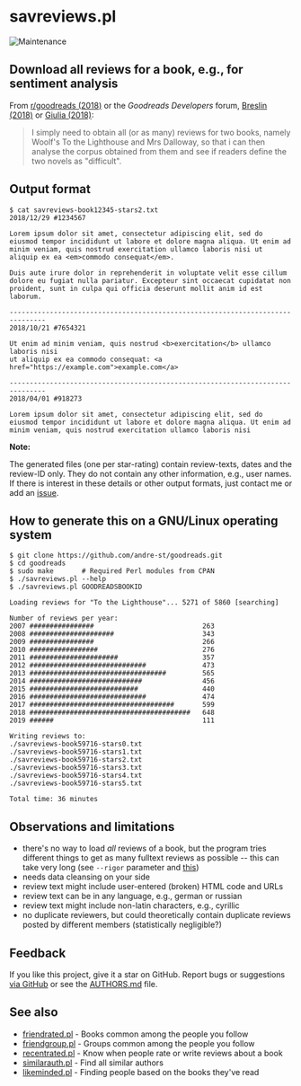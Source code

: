 # savreviews.pl

![Maintenance](https://img.shields.io/maintenance/yes/2019.svg)


## Download all reviews for a book, e.g., for sentiment analysis

From [r/goodreads (2018)](https://www.reddit.com/r/goodreads/comments/aail3f/is_there_any_way_website_or_api_to_see_all/) or the _Goodreads Developers_ forum, 
[Breslin (2018)](https://web.archive.org/web/20190525014427/https://www.goodreads.com/topic/show/19484417-increase-the-visible-number-of-ratings-of-a-book)
or [Giulia (2018)](https://web.archive.org/web/20190525014339/https://www.goodreads.com/topic/show/19477061-how-can-i-extract-all-reviews-full-text-for-a-specific-book):

> I simply need to obtain all (or as many) reviews for two books, namely
> Woolf's To the Lighthouse and Mrs Dalloway, so that i can then analyse
> the corpus obtained from them and see if readers define the two novels
> as "difficult".


## Output format
```console
$ cat savreviews-book12345-stars2.txt
2018/12/29 #1234567

Lorem ipsum dolor sit amet, consectetur adipiscing elit, sed do
eiusmod tempor incididunt ut labore et dolore magna aliqua. Ut enim ad
minim veniam, quis nostrud exercitation ullamco laboris nisi ut
aliquip ex ea <em>commodo consequat</em>. 

Duis aute irure dolor in reprehenderit in voluptate velit esse cillum 
dolore eu fugiat nulla pariatur. Excepteur sint occaecat cupidatat non 
proident, sunt in culpa qui officia deserunt mollit anim id est laborum.

-------------------------------------------------------------------------------
2018/10/21 #7654321

Ut enim ad minim veniam, quis nostrud <b>exercitation</b> ullamco laboris nisi 
ut aliquip ex ea commodo consequat: <a href="https://example.com">example.com</a>

-------------------------------------------------------------------------------
2018/04/01 #918273

Lorem ipsum dolor sit amet, consectetur adipiscing elit, sed do
eiusmod tempor incididunt ut labore et dolore magna aliqua. Ut enim ad
minim veniam, quis nostrud exercitation ullamco laboris nisi
```

**Note:**

The generated files (one per star-rating) contain review-texts, dates and the review-ID only. 
They do not contain any other information, e.g., user names.
If there is interest in these details or other output formats, just contact 
me or add an [issue](https://github.com/andre-st/goodreads/issues).



## How to generate this on a GNU/Linux operating system

```console
$ git clone https://github.com/andre-st/goodreads.git
$ cd goodreads
$ sudo make       # Required Perl modules from CPAN
$ ./savreviews.pl --help
$ ./savreviews.pl GOODREADSBOOKID

Loading reviews for "To the Lighthouse"... 5271 of 5860 [searching]

Number of reviews per year:
2007 ################                           263
2008 #####################                      343
2009 ################                           266
2010 #################                          276
2011 ######################                     357
2012 #############################              473
2013 ##################################         565
2014 ############################               456
2015 ###########################                440
2016 #############################              474
2017 ####################################       599
2018 ########################################   648
2019 ######                                     111

Writing reviews to:
./savreviews-book59716-stars0.txt
./savreviews-book59716-stars1.txt
./savreviews-book59716-stars2.txt
./savreviews-book59716-stars3.txt
./savreviews-book59716-stars4.txt
./savreviews-book59716-stars5.txt

Total time: 36 minutes
```


## Observations and limitations

- there's no way to load _all_ reviews of a book, but the program 
  tries different things to get as many fulltext reviews as 
  possible -- this can take very long (see `--rigor` parameter and [this](dict/))
- needs data cleansing on your side
- review text might include user-entered (broken) HTML code and URLs
- review text can be in any language, e.g., german or russian
- review text might include non-latin characters, e.g., cyrillic
- no duplicate reviewers, but could theoretically contain duplicate 
  reviews posted by different members (statistically negligible?)


## Feedback

If you like this project, give it a star on GitHub.
Report bugs or suggestions [via GitHub](https://github.com/andre-st/goodreads/issues) 
or see the [AUTHORS.md](AUTHORS.md) file.


## See also

- [friendrated.pl](friendrated.md) - Books common among the people you follow
- [friendgroup.pl](friendgroup.md) - Groups common among the people you follow
- [recentrated.pl](recentrated.md) - Know when people rate or write reviews about a book
- [similarauth.pl](similarauth.md) - Find all similar authors
- [likeminded.pl](likeminded.md)   - Finding people based on the books they've read
 

